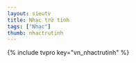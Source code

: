 ```yaml
---
layout: sieutv
title: Nhạc trữ tình
tags: ["Nhạc"]
thumb: nhactrutinh
---
```

{% include tvpro key="vn_nhactrutinh" %}
